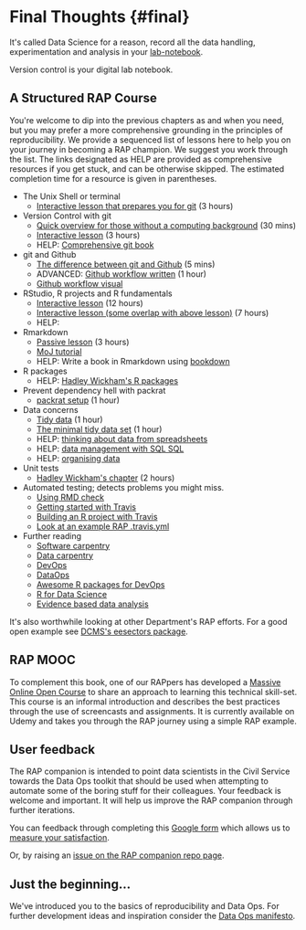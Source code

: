 # Final Thoughts {#final}

It's called Data Science for a reason, record all the data handling, experimentation and analysis in your [lab-notebook](http://colinpurrington.com/tips/lab-notebooks).

Version control is your digital lab notebook.

## A Structured RAP Course

You're welcome to dip into the previous chapters as and when you need, but you may prefer a more comprehensive grounding in the principles of reproducibility. We provide a sequenced list of lessons here to help you on your journey in becoming a RAP champion. We suggest you work through the list. The links designated as HELP are provided as comprehensive resources if you get stuck, and can be otherwise skipped. The estimated completion time for a resource is given in parentheses.  

* The Unix Shell or terminal  
    + [Interactive lesson that prepares you for git](http://swcarpentry.github.io/shell-novice) (3 hours)  
* Version Control with git  
    + [Quick overview for those without a computing background](http://journals.plos.org/ploscompbiol/article?id=10.1371/journal.pcbi.1004668) (30 mins)  
    + [Interactive lesson](http://swcarpentry.github.io/git-novice/) (3 hours)  
    + HELP: [Comprehensive git book](https://git-scm.com/book/en/v2)  
* git and Github  
    + [The difference between git and Github](https://stackoverflow.com/questions/13321556/difference-between-git-and-github) (5 mins)  
    + ADVANCED: [Github workflow written](http://scottchacon.com/2011/08/31/github-flow.html) (1 hour)  
    + [Github workflow visual](https://guides.github.com/introduction/flow/)  
* RStudio, R projects and R fundamentals  
    + [Interactive lesson](http://swcarpentry.github.io/r-novice-gapminder/) (12 hours)  
    + [Interactive lesson (some overlap with above lesson)](http://swcarpentry.github.io/r-novice-inflammation/) (7 hours)  
    + HELP: 
* Rmarkdown  
    + [Passive lesson](http://rmarkdown.rstudio.com/lesson-1.html)  (3 hours)  
    + [MoJ tutorial](https://github.com/moj-analytical-services/rmarkdown_training)  
    + HELP: Write a book in Rmarkdown using [bookdown](https://bookdown.org/yihui/bookdown/)  
* R packages  
    + HELP: [Hadley Wickham's R packages](http://r-pkgs.had.co.nz/)  
* Prevent dependency hell with packrat  
    + [packrat setup](https://rstudio.github.io/packrat/walkthrough.html) (1 hour)  
* Data concerns  
    + [Tidy data](https://www.google.co.uk/url?sa=t&rct=j&q=&esrc=s&source=web&cd=1&cad=rja&uact=8&ved=0ahUKEwjqp8KdjK_XAhXJmBoKHeFMDGEQFggqMAA&url=https%3A%2F%2Fwww.jstatsoft.org%2Farticle%2Fview%2Fv059i10%2Fv59i10.pdf&usg=AOvVaw2vJ6CHw9RT8m_noVUfoeP6) (1 hour)  
    + [The minimal tidy data set](https://ukgovdatascience.github.io/rap_companion/exemplar.html#tidy-data) (1 hour)  
    + HELP: [thinking about data from spreadsheets](http://www.datacarpentry.org/spreadsheet-ecology-lesson/)  
    + HELP: [data management with SQL SQL](http://www.datacarpentry.org/sql-ecology-lesson/)  
    + HELP: [organising data](http://kbroman.org/dataorg/)
* Unit tests  
    + [Hadley Wickham's chapter](http://r-pkgs.had.co.nz/tests.html) (2 hours)  
* Automated testing; detects problems you might miss.  
    + [Using RMD check](http://r-pkgs.had.co.nz/check.html)
    + [Getting started with Travis](https://docs.travis-ci.com/user/getting-started/)  
    + [Building an R project with Travis](https://docs.travis-ci.com/user/languages/r/)  
    + [Look at an example RAP .travis.yml](https://github.com/DCMSstats/eesectors/blob/master/.travis.yml)  
* Further reading  
    + [Software carpentry](https://software-carpentry.org/reading/)  
    + [Data carpentry](http://www.datacarpentry.org/)  
    + [DevOps](https://en.wikipedia.org/wiki/DevOps)
    + [DataOps](https://en.wikipedia.org/wiki/DataOps)  
    + [Awesome R packages for DevOps](https://awesome-r.com/#awesome-r-r-development)  
    + [R for Data Science](http://r4ds.had.co.nz/)  
    + [Evidence based data analysis](http://www.pnas.org/content/112/6/1645.full)  
    
It's also worthwhile looking at other Department's RAP efforts. For a good open example see [DCMS's eesectors package](https://github.com/DCMSstats/eesectors).  

## RAP MOOC

To complement this book, one of our RAPpers has developed a [Massive Online Open Course](https://www.udemy.com/reproducible-analytical-pipelines/) to share an approach to learning this technical skill-set. This course is an informal introduction and describes the best practices through the use of screencasts and assignments. It is currently available on Udemy and takes you through the RAP journey using a simple RAP example.  

## User feedback

The RAP companion is intended to point data scientists in the Civil Service towards the Data Ops toolkit that should be used when attempting to automate some of the boring stuff for their colleagues. Your feedback is welcome and important. It will help us improve the RAP companion through further iterations.  

You can feedback through completing this [Google form](https://docs.google.com/forms/d/e/1FAIpQLSeVYmjJIPm-YJ_lgKu0JdIiUwc2glSLtfGFQxKdW1cMmRwbCQ/viewform?usp=pp_url&entry.1747016377=4&entry.305553560=4&entry.349499540&entry.1168732002=Column+4&entry.1948461863=Column+4&entry.1262699325=Column+4&entry.1033407422=Column+4&entry.900063493=Column+4&entry.811492760=Column+4&entry.2083454847&entry.2141214542=Yes&entry.1340586078&entry.879050699&entry.1223500353) which allows us to [measure your satisfaction](https://www.gov.uk/service-manual/measuring-success/measuring-user-satisfaction).  

Or, by raising an [issue on the RAP companion repo page](https://github.com/ukgovdatascience/rap_companion/issues).  

## Just the beginning...

We've introduced you to the basics of reproducibility and Data Ops. For further development ideas and inspiration consider the [Data Ops manifesto](http://dataopsmanifesto.org/).
